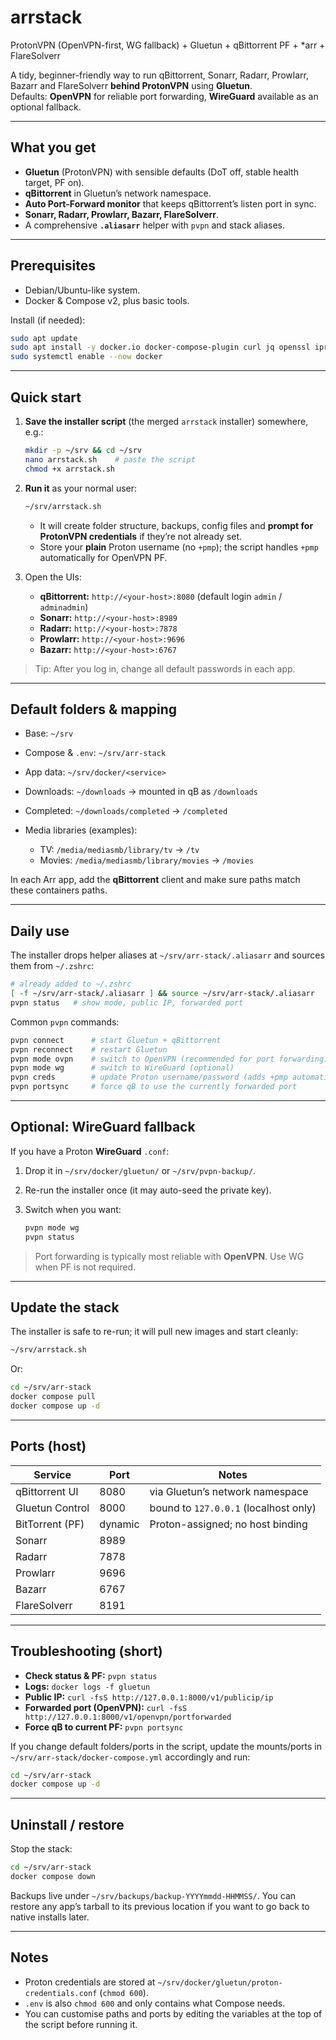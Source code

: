 # arrstack
ProtonVPN (OpenVPN-first, WG fallback) + Gluetun + qBittorrent PF + *arr + FlareSolverr

A tidy, beginner-friendly way to run qBittorrent, Sonarr, Radarr, Prowlarr, Bazarr and FlareSolverr **behind ProtonVPN** using **Gluetun**.  
Defaults: **OpenVPN** for reliable port forwarding, **WireGuard** available as an optional fallback.

---

## What you get

- **Gluetun** (ProtonVPN) with sensible defaults (DoT off, stable health target, PF on).
- **qBittorrent** in Gluetun’s network namespace.
- **Auto Port-Forward monitor** that keeps qBittorrent’s listen port in sync.
- **Sonarr, Radarr, Prowlarr, Bazarr, FlareSolverr**.
- A comprehensive **`.aliasarr`** helper with `pvpn` and stack aliases.

---

## Prerequisites

- Debian/Ubuntu-like system.
- Docker & Compose v2, plus basic tools.

Install (if needed):
```bash
sudo apt update
sudo apt install -y docker.io docker-compose-plugin curl jq openssl iproute2
sudo systemctl enable --now docker
````

---

## Quick start

1. **Save the installer script** (the merged `arrstack` installer) somewhere, e.g.:

   ```bash
   mkdir -p ~/srv && cd ~/srv
   nano arrstack.sh    # paste the script
   chmod +x arrstack.sh
   ```

2. **Run it** as your normal user:

   ```bash
   ~/srv/arrstack.sh
   ```

   * It will create folder structure, backups, config files and **prompt for ProtonVPN credentials** if they’re not already set.
   * Store your **plain** Proton username (no `+pmp`); the script handles `+pmp` automatically for OpenVPN PF.

3. Open the UIs:

   * **qBittorrent:** `http://<your-host>:8080` (default login `admin` / `adminadmin`)
   * **Sonarr:** `http://<your-host>:8989`
   * **Radarr:** `http://<your-host>:7878`
   * **Prowlarr:** `http://<your-host>:9696`
   * **Bazarr:** `http://<your-host>:6767`

> Tip: After you log in, change all default passwords in each app.

---

## Default folders & mapping

* Base: `~/srv`
* Compose & `.env`: `~/srv/arr-stack`
* App data: `~/srv/docker/<service>`
* Downloads: `~/downloads` → mounted in qB as `/downloads`
* Completed: `~/downloads/completed` → `/completed`
* Media libraries (examples):

  * TV: `/media/mediasmb/library/tv` → `/tv`
  * Movies: `/media/mediasmb/library/movies` → `/movies`

In each Arr app, add the **qBittorrent** client and make sure paths match these containers paths.

---

## Daily use

The installer drops helper aliases at `~/srv/arr-stack/.aliasarr` and sources them from `~/.zshrc`:

```bash
# already added to ~/.zshrc
[ -f ~/srv/arr-stack/.aliasarr ] && source ~/srv/arr-stack/.aliasarr
pvpn status   # show mode, public IP, forwarded port
```

Common `pvpn` commands:

```bash
pvpn connect      # start Gluetun + qBittorrent
pvpn reconnect    # restart Gluetun
pvpn mode ovpn    # switch to OpenVPN (recommended for port forwarding)
pvpn mode wg      # switch to WireGuard (optional)
pvpn creds        # update Proton username/password (adds +pmp automatically)
pvpn portsync     # force qB to use the currently forwarded port
```

---

## Optional: WireGuard fallback

If you have a Proton **WireGuard** `.conf`:

1. Drop it in `~/srv/docker/gluetun/` or `~/srv/pvpn-backup/`.
2. Re-run the installer once (it may auto-seed the private key).
3. Switch when you want:

   ```bash
   pvpn mode wg
   pvpn status
   ```

> Port forwarding is typically most reliable with **OpenVPN**. Use WG when PF is not required.

---

## Update the stack

The installer is safe to re-run; it will pull new images and start cleanly:

```bash
~/srv/arrstack.sh
```

Or:

```bash
cd ~/srv/arr-stack
docker compose pull
docker compose up -d
```

---

## Ports (host)

| Service         | Port | Notes                                 |
| --------------- | ---- | ------------------------------------- |
| qBittorrent UI  | 8080 | via Gluetun’s network namespace       |
| Gluetun Control | 8000 | bound to `127.0.0.1` (localhost only) |
| BitTorrent (PF) | dynamic | Proton-assigned; no host binding |
| Sonarr          | 8989 |                                       |
| Radarr          | 7878 |                                       |
| Prowlarr        | 9696 |                                       |
| Bazarr          | 6767 |                                       |
| FlareSolverr    | 8191 |                                       |

---

## Troubleshooting (short)

* **Check status & PF:** `pvpn status`
* **Logs:** `docker logs -f gluetun`
* **Public IP:** `curl -fsS http://127.0.0.1:8000/v1/publicip/ip`
* **Forwarded port (OpenVPN):** `curl -fsS http://127.0.0.1:8000/v1/openvpn/portforwarded`
* **Force qB to current PF:** `pvpn portsync`

If you change default folders/ports in the script, update the mounts/ports in `~/srv/arr-stack/docker-compose.yml` accordingly and run:

```bash
cd ~/srv/arr-stack
docker compose up -d
```

---

## Uninstall / restore

Stop the stack:

```bash
cd ~/srv/arr-stack
docker compose down
```

Backups live under `~/srv/backups/backup-YYYYmmdd-HHMMSS/`.
You can restore any app’s tarball to its previous location if you want to go back to native installs later.

---

## Notes

* Proton credentials are stored at `~/srv/docker/gluetun/proton-credentials.conf` (`chmod 600`).
* `.env` is also `chmod 600` and only contains what Compose needs.
* You can customise paths and ports by editing the variables at the top of the script before running it.
